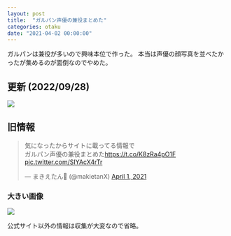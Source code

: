 ```yaml
---
layout: post
title:  "ガルパン声優の兼役まとめた"
categories: otaku
date: "2021-04-02 00:00:00"
---
```


ガルパンは兼役が多いので興味本位で作った。
本当は声優の顔写真を並べたかったが集めるのが面倒なのでやめた。

## 更新 (2022/09/28)

<div class="trim">
  <div class="trim__item">
    <a href="{{ site.url }}/assets/images/2022-09-28-report/14-48-29.png">
      <img class="one" src="{{ site.url }}/assets/thumbnail/2022-09-28-report/14-48-29.png">
    </a>
  </div>
</div>

## 旧情報

<blockquote class="twitter-tweet tw-align-center"><p lang="ja" dir="ltr">気になったからサイトに載ってる情報で<br>ガルパン声優の兼役まとめた<a href="https://t.co/K8zRa4pO1F">https://t.co/K8zRa4pO1F</a> <a href="https://t.co/SIYAcX4rTr">pic.twitter.com/SIYAcX4rTr</a></p>&mdash; まきえたん🥦 (@makietanX) <a href="https://twitter.com/makietanX/status/1377554306920902663?ref_src=twsrc%5Etfw">April 1, 2021</a></blockquote> <script async src="https://platform.twitter.com/widgets.js" charset="utf-8"></script>

### 大きい画像


<div class="trim">
  <div class="trim__item">
    <a href="{{ site.url }}/assets/images/2021-04-02-report/02-42-18.png">
      <img class="one" src="{{ site.url }}/assets/thumbnail/2021-04-02-report/02-42-18.png">
    </a>
  </div>
</div>


公式サイト以外の情報は収集が大変なので省略。
